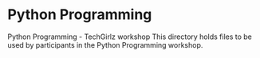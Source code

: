 # Python Programming
Python Programming - TechGirlz workshop
This directory holds files to be used by participants in the Python Programming workshop.
